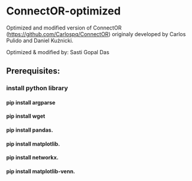 # ConnectOR-optimized
Optimized and modified version of ConnectOR (https://github.com/Carlospq/ConnectOR) originaly developed by Carlos Pulido and Daniel Kużnicki.

Optimized & modified by: Sasti Gopal Das
## Prerequisites:
### install python library
#### pip install argparse
#### pip install wget
#### pip install pandas.
#### pip install matplotlib.
#### pip install networkx.
#### pip install matplotlib-venn.
